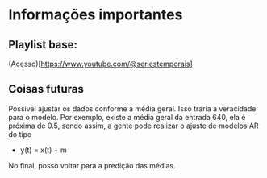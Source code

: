 # Informações importantes
## Playlist base:
(Acesso)[https://www.youtube.com/@seriestemporais]

## Coisas futuras

Possível ajustar os dados conforme a média geral. Isso traria a veracidade para o modelo.
Por exemplo, existe a média geral da entrada 640, ela é próxima de 0.5, sendo assim, a gente pode realizar o ajuste de modelos AR do tipo 

- y(t) = x(t) + m

No final, posso voltar para a predição das médias.